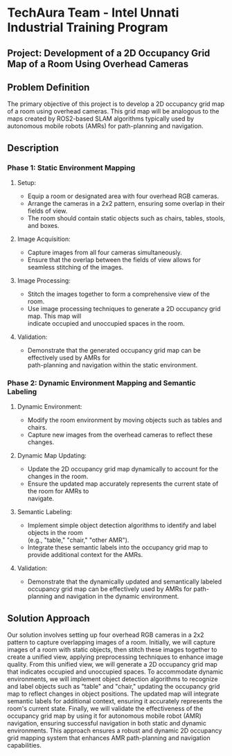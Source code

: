 # TechAura Team - Intel Unnati Industrial Training Program

## Project: Development of a 2D Occupancy Grid Map of a Room Using Overhead Cameras

## Problem Definition
The primary objective of this project is to develop a 2D occupancy grid map of a room using overhead cameras. This grid map will be analogous to the maps created by ROS2-based SLAM algorithms typically used by autonomous mobile robots (AMRs) for path-planning and navigation.

## Description
### Phase 1: Static Environment Mapping

1. Setup:
    - Equip a room or designated area with four overhead RGB cameras.
    - Arrange the cameras in a 2x2 pattern, ensuring some overlap in their fields of view.
    - The room should contain static objects such as chairs, tables, stools, and boxes.

2. Image Acquisition:
    - Capture images from all four cameras simultaneously.
    - Ensure that the overlap between the fields of view allows for seamless stitching of the images.

3. Image Processing:
    - Stitch the images together to form a comprehensive view of the room.
    - Use image processing techniques to generate a 2D occupancy grid map. This map will     
      indicate occupied and unoccupied spaces in the room.
      
4. Validation:
    - Demonstrate that the generated occupancy grid map can be effectively used by AMRs for   
      path-planning and navigation within the static environment.

### Phase 2: Dynamic Environment Mapping and Semantic Labeling

1. Dynamic Environment:
    - Modify the room environment by moving objects such as tables and chairs.
    - Capture new images from the overhead cameras to reflect these changes.

2. Dynamic Map Updating:
    - Update the 2D occupancy grid map dynamically to account for the changes in the room.
    - Ensure the updated map accurately represents the current state of the room for AMRs to   
      navigate.

3. Semantic Labeling:
    - Implement simple object detection algorithms to identify and label objects in the room   
      (e.g., "table," "chair," "other AMR").
    - Integrate these semantic labels into the occupancy grid map to provide additional context 
    for the AMRs.
4. Validation:
    - Demonstrate that the dynamically updated and semantically labeled occupancy grid map can 
      be effectively used by AMRs for path-planning and navigation in the dynamic environment.

## Solution Approach

Our solution involves setting up four overhead RGB cameras in a 2x2 pattern to capture overlapping images of a room. Initially, we will capture images of a room with static objects, then stitch these images together to create a unified view, applying preprocessing techniques to enhance image quality. From this unified view, we will generate a 2D occupancy grid map that indicates occupied and unoccupied spaces. To accommodate dynamic environments, we will implement object detection algorithms to recognize and label objects such as "table" and "chair," updating the occupancy grid map to reflect changes in object positions. The updated map will integrate semantic labels for additional context, ensuring it accurately represents the room's current state. Finally, we will validate the effectiveness of the occupancy grid map by using it for autonomous mobile robot (AMR) navigation, ensuring successful navigation in both static and dynamic environments. This approach ensures a robust and dynamic 2D occupancy grid mapping system that enhances AMR path-planning and navigation capabilities.






